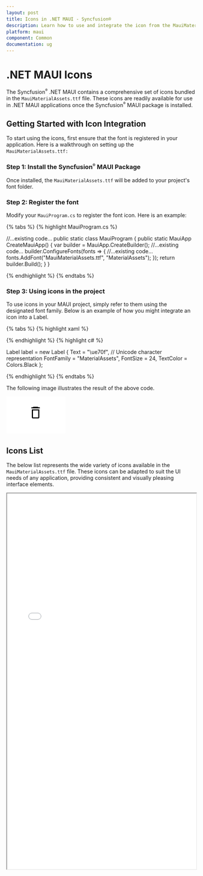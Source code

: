 ```yaml
---
layout: post
title: Icons in .NET MAUI - Syncfusion®
description: Learn how to use and integrate the icon from the MauiMaterialAssets.ttf file in Syncfusion® .NET MAUI components.
platform: maui
component: Common
documentation: ug
---
```


# .NET MAUI Icons

The Syncfusion<sup style="font-size:70%">&reg;</sup> .NET MAUI contains a comprehensive set of icons bundled in the `MauiMaterialAssets.ttf` file. These icons are readily available for use in .NET MAUI applications once the Syncfusion<sup style="font-size:70%">&reg;</sup> MAUI package is installed.

## Getting Started with Icon Integration

To start using the icons, first ensure that the font is registered in your application. Here is a walkthrough on setting up the `MauiMaterialAssets.ttf:`

### Step 1: Install the Syncfusion<sup style="font-size:70%">&reg;</sup> MAUI Package

Once installed, the `MauiMaterialAssets.ttf` will be added to your project's font folder.

### Step 2: Register the font

Modify your `MauiProgram.cs` to register the font icon. Here is an example:

{% tabs %}
{% highlight MauiProgram.cs %}

//...existing code...
public static class MauiProgram
{
    public static MauiApp CreateMauiApp()
    {
        var builder = MauiApp.CreateBuilder();
        //...existing code...
        builder.ConfigureFonts(fonts =>
        {
            //...existing code...
            fonts.AddFont("MauiMaterialAssets.ttf", "MaterialAssets");
        });
        return builder.Build();
    }
}

{% endhighlight %}
{% endtabs %}

### Step 3: Using icons in the project

To use icons in your MAUI project, simply refer to them using the designated font family. Below is an example of how you might integrate an icon into a Label.

{% tabs %}
{% highlight xaml %}

<Label  Text="&#xE70F;"
        FontFamily="MaterialAssets"
        FontSize="24"
        TextColor="Black"/>
        
{% endhighlight %}
{% highlight c# %}

Label label = new Label
{
    Text = "\ue70f", // Unicode character representation
    FontFamily = "MaterialAssets",
    FontSize = 24,
    TextColor = Colors.Black 
};

{% endhighlight %}
{% endtabs %}

The following image illustrates the result of the above code.

![Delete Icon](images/delete_icon.png)

## Icons List

The below list represents the wide variety of icons available in the `MauiMaterialAssets.ttf` file. These icons can be adapted to suit the UI needs of any application, providing consistent and visually pleasing interface elements.

<iframe src="fonts/demo.html" style="height:1000px;width:100%;"></iframe>
